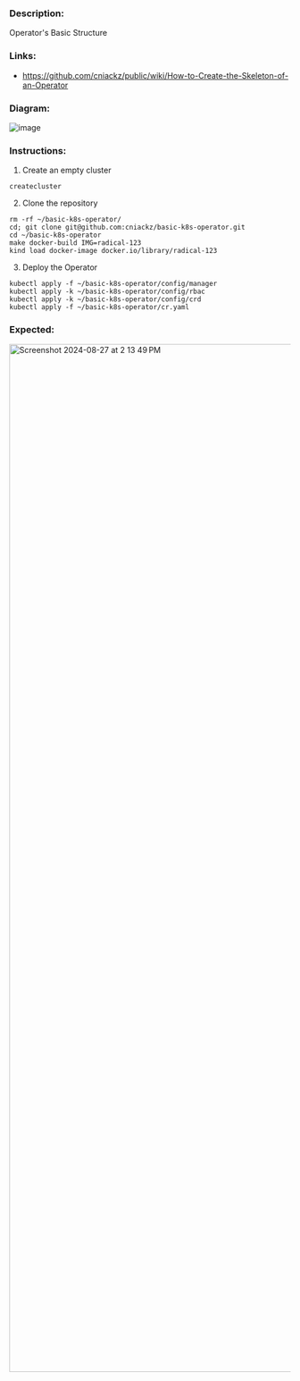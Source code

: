 ### Description:

Operator's Basic Structure

### Links:

* https://github.com/cniackz/public/wiki/How-to-Create-the-Skeleton-of-an-Operator

### Diagram:

![image](https://github.com/user-attachments/assets/5c3fea32-6f09-4c61-bd9b-34789793d316)

### Instructions:

1. Create an empty cluster

```shell
createcluster
```

2. Clone the repository

```shell
rm -rf ~/basic-k8s-operator/
cd; git clone git@github.com:cniackz/basic-k8s-operator.git
cd ~/basic-k8s-operator
make docker-build IMG=radical-123
kind load docker-image docker.io/library/radical-123
```
   
3. Deploy the Operator

```shell
kubectl apply -f ~/basic-k8s-operator/config/manager
kubectl apply -k ~/basic-k8s-operator/config/rbac
kubectl apply -k ~/basic-k8s-operator/config/crd
kubectl apply -f ~/basic-k8s-operator/cr.yaml
```

### Expected:

<img width="1840" alt="Screenshot 2024-08-27 at 2 13 49 PM" src="https://github.com/user-attachments/assets/ea52af6c-68d7-44fc-870d-b70b0d456386">

